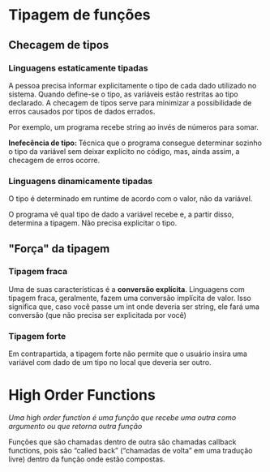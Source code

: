 # Tipagem de funções

## Checagem de tipos

### Linguagens estaticamente tipadas

A pessoa precisa informar explicitamente o tipo de cada dado utilizado no sistema. Quando define-se o tipo, as variáveis estão restritas ao tipo declarado.
A checagem de tipos serve para minimizar a possibilidade de erros causados por tipos de dados errados.

Por exemplo, um programa recebe string ao invés de números para somar.

<b>Inefecência de tipo: </b> Técnica que o programa consegue determinar sozinho o tipo da variável sem deixar explícito no código, mas, ainda assim, a checagem de erros ocorre.

### Linguagens dinamicamente tipadas

O tipo é determinado em runtime de acordo com o valor, não da variável.

O programa vê qual tipo de dado a variável recebe e, a partir disso, determina a tipagem. Não precisa explicitar o tipo.

## "Força" da tipagem

### Tipagem fraca

Uma de suas características é a <b>conversão explícita</b>. Linguagens com tipagem fraca, geralmente, fazem uma conversão implícita de valor. Isso significa que, caso você passe um int onde deveria ser string, ele fará uma conversão (que não precisa ser explicitada por você)

### Tipagem forte

Em contrapartida, a tipagem forte não permite que o usuário insira uma variável com dado de um tipo no local que deveria ser outro.

# High Order Functions

<i>Uma high order function é uma função que recebe uma outra como argumento ou que retorna outra função</i>

Funções que são chamadas dentro de outra são chamadas callback functions, pois são “called back” (“chamadas de volta” em uma tradução livre) dentro da função onde estão compostas.
